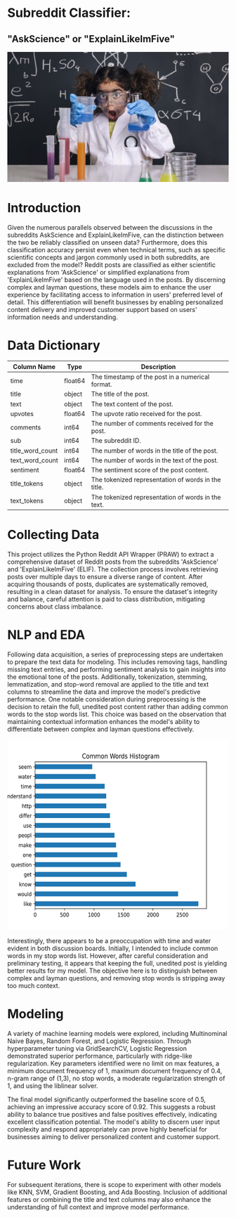 # **Subreddit Classifier:**
## "AskScience" or "ExplainLikeImFive"

<p align="center">
<img src= "images/Poster.jpg">
</p>

# **Introduction**
Given the numerous parallels observed between the discussions in the subreddits AskScience and ExplainLikeImFive, can the distinction between the two be reliably classified on unseen data? Furthermore, does this classification accuracy persist even when technical terms, such as specific scientific concepts and jargon commonly used in both subreddits, are excluded from the model? Reddit posts are classified as either scientific explanations from 'AskScience' or simplified explanations from 'ExplainLikeImFive' based on the language used in the posts. By discerning complex and layman questions, these models aim to enhance the user experience by facilitating access to information in users' preferred level of detail. This differentiation will benefit businesses by enabling personalized content delivery and improved customer support based on users' information needs and understanding.

# **Data Dictionary**

| Column Name       | Type    | Description                                         |
|-------------------|---------|---------------------------------------------------- |
| time              | float64 | The timestamp of the post in a numerical format.    |
| title             | object  | The title of the post.                              |
| text              | object  | The text content of the post.                       |
| upvotes           | float64 | The upvote ratio received for the post.             |
| comments          | int64   | The number of comments received for the post.       |
| sub               | int64   | The subreddit ID.                                   |
| title_word_count  | int64   | The number of words in the title of the post.       |
| text_word_count   | int64   | The number of words in the text of the post.        |
| sentiment         | float64 | The sentiment score of the post content.            |
| title_tokens      | object  | The tokenized representation of words in the title. |
| text_tokens       | object  | The tokenized representation of words in the text.  |

# **Collecting Data**
This project utilizes the Python Reddit API Wrapper (PRAW) to extract a comprehensive dataset of Reddit posts from the subreddits 'AskScience' and 'ExplainLikeImFive' (ELIF). The collection process involves retrieving posts over multiple days to ensure a diverse range of content. After acquiring thousands of posts, duplicates are systematically removed, resulting in a clean dataset for analysis. To ensure the dataset's integrity and balance, careful attention is paid to class distribution, mitigating concerns about class imbalance.

# **NLP and EDA**
Following data acquisition, a series of preprocessing steps are undertaken to prepare the text data for modeling. This includes removing tags, handling missing text entries, and performing sentiment analysis to gain insights into the emotional tone of the posts. Additionally, tokenization, stemming, lemmatization, and stop-word removal are applied to the title and text columns to streamline the data and improve the model's predictive performance. One notable consideration during preprocessing is the decision to retain the full, unedited post content rather than adding common words to the stop words list. This choice was based on the observation that maintaining contextual information enhances the model's ability to differentiate between complex and layman questions effectively.

<p align="center">
  <img src="images/Common%20Words%20Histogram.png" width="740" height="434">
</p>

Interestingly, there appears to be a preoccupation with time and water evident in both discussion boards. Initially, I intended to include common words in my stop words list. However, after careful consideration and preliminary testing, it appears that keeping the full, unedited post is yielding better results for my model. The objective here is to distinguish between complex and layman questions, and removing stop words is stripping away too much context.

# **Modeling**
A variety of machine learning models were explored, including Multinominal Naive Bayes, Random Forest, and Logistic Regression. Through hyperparameter tuning via GridSearchCV, Logistic Regression demonstrated superior performance, particularly with ridge-like regularization. Key parameters identified were no limit on max features, a minimum document frequency of 1, maximum document frequency of 0.4, n-gram range of (1,3), no stop words, a moderate regularization strength of 1, and using the liblinear solver.

The final model significantly outperformed the baseline score of 0.5, achieving an impressive accuracy score of 0.92. This suggests a robust ability to balance true positives and false positives effectively, indicating excellent classification potential. The model's ability to discern user input complexity and respond appropriately can prove highly beneficial for businesses aiming to deliver personalized content and customer support.

# **Future Work**
For subsequent iterations, there is scope to experiment with other models like KNN, SVM, Gradient Boosting, and Ada Boosting. Inclusion of additional features or combining the title and text columns may also enhance the understanding of full context and improve model performance.
